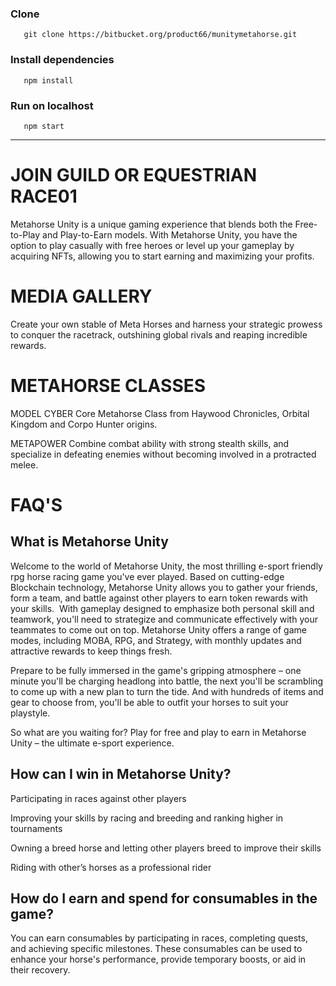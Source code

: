### Clone

```
   git clone https://bitbucket.org/product66/munitymetahorse.git
```

### Install dependencies

```
   npm install 
```

### Run on localhost

```
   npm start
```
*** 

# JOIN GUILD OR EQUESTRIAN RACE01

Metahorse Unity is a unique gaming experience that blends both the Free-to-Play and Play-to-Earn models. With Metahorse Unity, you have the option to play casually with free heroes or level up your gameplay by acquiring NFTs, allowing you to start earning and maximizing your profits.

# MEDIA GALLERY

Create your own stable of Meta Horses and harness your strategic prowess to conquer the racetrack, outshining global rivals and reaping incredible rewards.

# METAHORSE CLASSES

MODEL
CYBER
Core Metahorse Class from Haywood Chronicles, Orbital Kingdom and Corpo Hunter origins.

METAPOWER
Combine combat ability with strong stealth skills, and specialize in defeating enemies without becoming involved in a protracted melee.


# FAQ'S


## What is Metahorse Unity

Welcome to the world of Metahorse Unity, the most thrilling e-sport friendly rpg horse racing game you've ever played. Based on cutting-edge Blockchain technology, Metahorse Unity allows you to gather your friends, form a team, and battle against other players to earn token rewards with your skills.
‍
With gameplay designed to emphasize both personal skill and teamwork, you'll need to strategize and communicate effectively with your teammates to come out on top. Metahorse Unity offers a range of game modes, including MOBA, RPG, and Strategy, with monthly updates and attractive rewards to keep things fresh.

Prepare to be fully immersed in the game's gripping atmosphere – one minute you'll be charging headlong into battle, the next you'll be scrambling to come up with a new plan to turn the tide. And with hundreds of items and gear to choose from, you'll be able to outfit your horses to suit your playstyle.

So what are you waiting for? Play for free and play to earn in Metahorse Unity – the ultimate e-sport experience.

## How can I win in Metahorse Unity?

Participating in races against other players

Improving your skills by racing and breeding and ranking higher in tournaments

Owning a breed horse and letting other players breed to improve their skills

Riding with other’s horses as a professional rider

## How do I earn and spend for consumables in the game?

You can earn consumables by participating in races, completing quests, and achieving specific milestones. These consumables can be used to enhance your horse's performance, provide temporary boosts, or aid in their recovery.





















